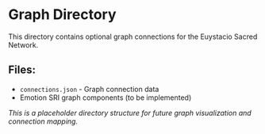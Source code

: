 # Graph Directory

This directory contains optional graph connections for the Euystacio Sacred Network.

## Files:
- `connections.json` - Graph connection data
- Emotion SRI graph components (to be implemented)

*This is a placeholder directory structure for future graph visualization and connection mapping.*